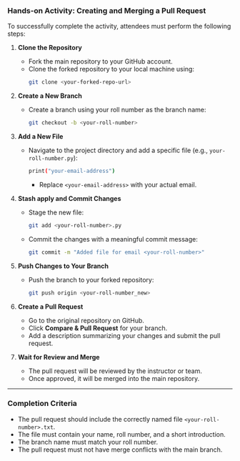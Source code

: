 ### Hands-on Activity: Creating and Merging a Pull Request

To successfully complete the activity, attendees must perform the following steps:

1. **Clone the Repository**  
   - Fork the main repository to your GitHub account.  
   - Clone the forked repository to your local machine using:  
     ```bash
     git clone <your-forked-repo-url>
     ```

2. **Create a New Branch**  
   - Create a branch using your roll number as the branch name:  
     ```bash
     git checkout -b <your-roll-number>
     ```

3. **Add a New File**  
   - Navigate to the project directory and add a specific file (e.g., `your-roll-number.py`):  
     ```bash
     print("your-email-address")
     ```  
     - Replace `<your-email-address>` with your actual email.  

4. **Stash apply and Commit Changes**  
   - Stage the new file:  
     ```bash
     git add <your-roll-number>.py
     ```  
   - Commit the changes with a meaningful commit message:  
     ```bash
     git commit -m "Added file for email <your-roll-number>"
     ```

5. **Push Changes to Your Branch**  
   - Push the branch to your forked repository:  
     ```bash
     git push origin <your-roll-number_new>
     ```

6. **Create a Pull Request**  
   - Go to the original repository on GitHub.  
   - Click **Compare & Pull Request** for your branch.  
   - Add a description summarizing your changes and submit the pull request.

7. **Wait for Review and Merge**  
   - The pull request will be reviewed by the instructor or team.  
   - Once approved, it will be merged into the main repository.  

---

### Completion Criteria
- The pull request should include the correctly named file `<your-roll-number>.txt`.
- The file must contain your name, roll number, and a short introduction.
- The branch name must match your roll number.
- The pull request must not have merge conflicts with the main branch.
